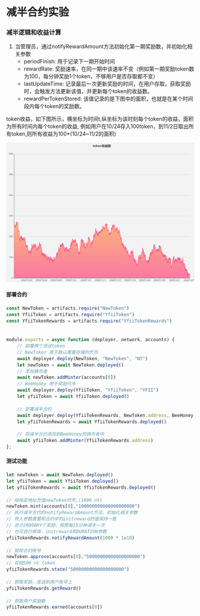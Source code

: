 # 减半合约实验

### 减半逻辑和收益计算

1. 当管理员，通过notifyRewardAmount方法初始化第一期奖励数，并初始化相关参数
   - periodFinish: 用于记录下一期开始时间
   - rewardRate: 奖励速率，在同一期中该速率不变（例如第一期奖励token数为100，每分钟奖励1个token，不够用户是否存取都不变）
   - lastUpdateTime: 记录最后一次更新奖励的时间，在用户存取，获取奖励时，会触发方法更新该值，并更新每个token的收益数。
   - rewardPerTokenStored: 该值记录的是下图中的面积，也就是在某个时间段内每个token的奖励数。

token收益，如下图所示，横坐标为时间t,纵坐标为该时刻每个token的收益，面积为所有时间内每个token的收益,
例如用户在10/24存入100token，到11/2日取出所有token,则所有收益为100*(10/24~11/2的面积)

![token收益图](../../res/img/token收益示意图.png)

#### 部署合约
```javascript
const NewToken = artifacts.require("NewToken")
const YfiiToken = artifacts.require("YfiiToken")
const YfiiTokenRewards = artifacts.require("YfiiTokenRewards")


module.exports = async function (deployer, network, accounts) {
    // 部署两个测试token
    // NewToken 用于默认需要存储的代币
    await deployer.deploy(NewToken, "NewToken", "NT")
    let newToken = await NewToken.deployed()
    // 添加铸币者
    await newToken.addMinter(accounts[0])
    // BeeHoney 用于奖励代币
    await deployer.deploy(YfiiToken, "YfiiToken", "YFII")
    let yfiiToken = await YfiiToken.deployed()

    // 部署减半合约
    await deployer.deploy(YfiiTokenRewards, NewToken.address, BeeHoney.address)
    let yfiiTokenRewards = await YfiiTokenRewards.deployed()

    // 将减半合约添加到BeeHoney的铸币者中
    await yfiiToken.addMinter(YfiiTokenRewards.address)
};

```

#### 测试功能
```javascript
let newToken = await NewToken.deployed()
let yfiiToken = await YfiiToken.deployed()
let yfiiTokenRewards = await YfiiTokenRewards.deployed()

// 给指定地址充值newToken代币,(1000 nt)
newToken.mint(accounts[0],"100000000000000000000")
// 执行减半合约的notifyRewardAmount方法，初始化相关参数
// 传入参数需要和合约中的initreward的值保持一致
// 总计2000BHY个奖励，按照每15分钟减半一次
// 也可自行修改，initreward和DURATION参数
yfiiTokenRewards.notifyRewardAmount(1000 * 1e18)

// 授权合约账号
newToken.approve(accounts[0],"50000000000000000000")
// 存钱500 nt token
yfiiTokenRewards.state("50000000000000000000")

// 获取奖励，发送到用户账号上
yfiiTokenRewards.getReward()

// 获取用户奖励数
yfiiTokenRewards.earned(accounts[0])
```